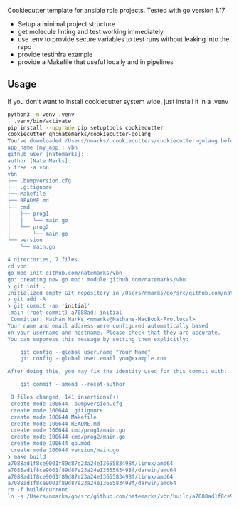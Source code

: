 Cookiecutter template for ansible role projects. Tested with go version 1.17

 - Setup a minimal project structure
 - get molecule linting and test working immediately
 - use .env to provide secure variables to test runs without leaking into the repo
 - provide testinfra example
 - provide a Makefile that useful locally and in pipelines


## Usage
If you don't want to install cookiecutter system wide, just install it in a .venv
```bash
python3 -m venv .venv
. .venv/bin/activate
pip install --upgrade pip setuptools cookiecutter
cookiecutter gh:natemarks/cookiecutter-golang
You've downloaded /Users/nmarks/.cookiecutters/cookiecutter-golang before. Is it okay to delete and re-download it? [yes]:
app_name [my_app]: vbn
github_user [natemarks]:
author [Nate Marks]:
❯ tree -a vbn
vbn
├── .bumpversion.cfg
├── .gitignore
├── Makefile
├── README.md
├── cmd
│   ├── prog1
│   │   └── main.go
│   └── prog2
│       └── main.go
└── version
    └── main.go

4 directories, 7 files
cd vbn
go mod init github.com/natemarks/vbn
go: creating new go.mod: module github.com/natemarks/vbn
❯ git init .
Initialized empty Git repository in /Users/nmarks/go/src/github.com/natemarks/vbn/.git/
❯ git add -A
❯ git commit -am 'initial'
[main (root-commit) a7088ad] initial
 Committer: Nathan Marks <nmarks@Nathans-MacBook-Pro.local>
Your name and email address were configured automatically based
on your username and hostname. Please check that they are accurate.
You can suppress this message by setting them explicitly:

    git config --global user.name "Your Name"
    git config --global user.email you@example.com

After doing this, you may fix the identity used for this commit with:

    git commit --amend --reset-author

 8 files changed, 141 insertions(+)
 create mode 100644 .bumpversion.cfg
 create mode 100644 .gitignore
 create mode 100644 Makefile
 create mode 100644 README.md
 create mode 100644 cmd/prog1/main.go
 create mode 100644 cmd/prog2/main.go
 create mode 100644 go.mod
 create mode 100644 version/main.go
❯ make build
a7088ad1f8ce9001f89d87e23a24e1365583498f/linux/amd64
a7088ad1f8ce9001f89d87e23a24e1365583498f/darwin/amd64
a7088ad1f8ce9001f89d87e23a24e1365583498f/linux/amd64
a7088ad1f8ce9001f89d87e23a24e1365583498f/darwin/amd64
rm -f build/current
ln -s /Users/nmarks/go/src/github.com/natemarks/vbn/build/a7088ad1f8ce9001f89d87e23a24e1365583498f /Users/nmarks/go/src/github.com/natemarks/vbn/build/current
```